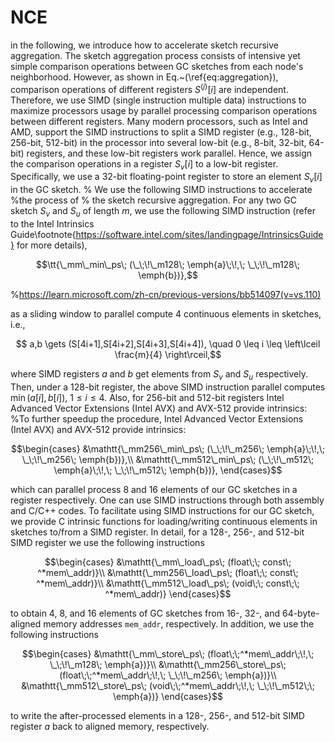 # NCE
in the following, we introduce how to accelerate sketch recursive aggregation.
The sketch aggregation process consists of intensive yet simple comparison operations between GC sketches from each node's neighborhood.
However, as shown in Eq.~(\ref{eq:aggregation}), comparison operations of different registers $S^{(j)}[i]$ are independent. 
Therefore, we use SIMD (single instruction multiple data) instructions to maximize processors usage 
by parallel processing comparison operations between different registers. 
Many modern processors, such as Intel and AMD, support the SIMD instructions to split a SIMD register (e.g., 128-bit, 256-bit, 512-bit) in the processor into several low-bit (e.g., 8-bit, 32-bit, 64-bit) registers,
and these low-bit registers work parallel. 
Hence, we assign the comparison operations in a register $S_v[i]$ to a low-bit register.
Specifically, we use a $32$-bit floating-point register to store an element $S_v[i]$ in the GC sketch.
% We use the following SIMD instructions to accelerate %the process of 
% the sketch recursive aggregation.
For any two GC sketch $S_v$ and $S_u$ of length $m$, 
we use the following SIMD instruction (refer to the Intel Intrinsics Guide\footnote{https://software.intel.com/sites/landingpage/IntrinsicsGuide} for more details), 

$$\tt{\_mm\_min\_ps\; (\_\;\!\_m128\; \emph{a}\;\!,\; \_\;\!\_m128\; \emph{b})},$$

%https://learn.microsoft.com/zh-cn/previous-versions/bb514097(v=vs.110)

as a sliding window to parallel compute 4 continuous elements in sketches, i.e.,

$$ a,b \gets (S[4i+1],S[4i+2],S[4i+3],S[4i+4]), \quad 0 \leq i \leq \left\lceil \frac{m}{4} \right\rceil,$$

where SIMD registers $a$ and $b$ get elements from $S_v$ and $S_u$ respectively.
Then, under a 128-bit register, 
the above SIMD instruction parallel computes $\min(a[i],b[i])$, $1\leq i \leq 4$.
Also, for 256-bit and 512-bit registers Intel Advanced Vector Extensions (Intel AVX) and AVX-512 provide intrinsics:
%To further speedup the procedure, Intel Advanced Vector Extensions (Intel AVX) and AVX-512 provide intrinsics:

$$\begin{cases}
&\mathtt{\_mm256\_min\_ps\; (\_\;\!\_m256\; \emph{a}\;\!,\; \_\;\!\_m256\; \emph{b})},\\
&\mathtt{\_mm512\_min\_ps\; (\_\;\!\_m512\; \emph{a}\;\!,\; \_\;\!\_m512\; \emph{b})},
\end{cases}$$

which can parallel process 8 and 16 elements of our GC sketches in a register respectively.
One can use SIMD instructions through both assembly and C/C++ codes. 
To facilitate using SIMD instructions for our GC sketch,
we provide C intrinsic functions for loading/writing continuous elements in sketches to/from a SIMD register.
In detail, for a 128-, 256-, and 512-bit SIMD register we use the following instructions

$$\begin{cases}
&\mathtt{\_mm\_load\_ps\; (float\;\; const\; ^*mem\_addr)}\\
&\mathtt{\_mm256\_load\_ps\; (float\;\; const\; ^*mem\_addr)}\\
&\mathtt{\_mm512\_load\_ps\; (void\;\; const\;\; ^*mem\_addr)}
\end{cases}$$

to obtain 4, 8, and 16 elements of GC sketches from 16-, 32-, and 64-byte-aligned memory addresses $\mathtt{mem\_addr}$, respectively.
In addition, we use the following instructions

$$\begin{cases}
&\mathtt{\_mm\_store\_ps\; (float\;\;^*mem\_addr\;\!,\; \_\;\!\_m128\; \emph{a})}\\
&\mathtt{\_mm256\_store\_ps\; (float\;\;^*mem\_addr\;\!,\; \_\;\!\_m256\; \emph{a})}\\
&\mathtt{\_mm512\_store\_ps\; (void\;\;^*mem\_addr\;\!,\; \_\;\!\_m512\;\; \emph{a})}
\end{cases}$$

to write the after-processed elements in a 128-, 256-, and 512-bit SIMD register $a$ back to aligned memory, respectively.
